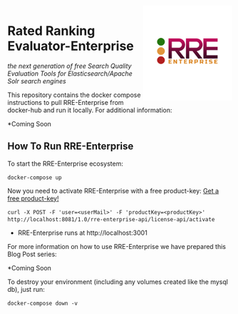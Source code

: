 <img src="img/logo-RREE-gradient.png" alt="RRE-Enterprise Logo" title="RRE-Enterprise: the next generation of free Search Quality Evaluation Tools for Elasticsearch/Apache Solr search engines" width="200" align="right"/>

Rated Ranking Evaluator-Enterprise
==========================

*the next generation of free Search Quality Evaluation Tools for Elasticsearch/Apache Solr search engines*

This repository contains the docker compose instructions to pull RRE-Enterprise from docker-hub and run it locally.
For additional information:

*Coming Soon

## How To Run RRE-Enterprise   

To start the RRE-Enterprise ecosystem:

```
docker-compose up 
```  
  
Now you need to activate RRE-Enterprise with a free product-key:
[Get a free product-key!](https://sease.io/draft-rre-form2)  
```
curl -X POST -F 'user=<userMail>' -F 'productKey=<productKey>' http://localhost:8081/1.0/rre-enterprise-api/license-api/activate
```

* RRE-Enterprise runs at http://localhost:3001
  
For more information on how to use RRE-Enterprise we have prepared this Blog Post series:

*Coming Soon
  
To destroy your environment (including any volumes created like the mysql db), just run:
```
docker-compose down -v
```  
